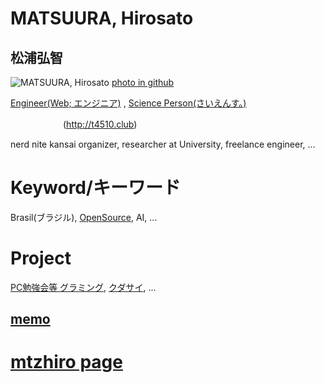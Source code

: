 # MATSUURA, Hirosato

## 松浦弘智
<img src="http://hirosato.info/wp-content/uploads/2018/07/Portrait05.jpg" alt="MATSUURA, Hirosato" />  <a href="https://avatars0.githubusercontent.com/u/12418924?s=400&v=4">photo in github</a>

<a href="http://rck.jp">Engineer(Web; エンジニア)</a> ,   <a href="http://opennotebook.org">Science Person(さいえんす。)</a>

　　　　　　(<a href="http://t4510.club">http://t4510.club</a>)

nerd nite kansai organizer, researcher at University, freelance engineer, ...

# Keyword/キーワード

Brasil(ブラジル), <a href="https://ospn.jp">OpenSource</a>, AI, ...

# Project

<a href="http://gramming.jp">PC勉強会等 グラミング</a>, <a href="http://cudasai.com">クダサイ</a>, ...

## <a href="https://mtzhiro.github.io/a/i18">memo</a> 

# <a href="https://mtzhiro.github.io/indexpage">mtzhiro page</a>

